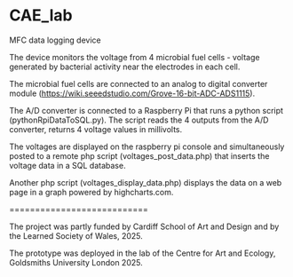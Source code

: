 # CAE_lab
MFC data logging device

The device monitors the voltage from 4 microbial fuel cells - voltage generated by bacterial activity near the electrodes in each cell.

The microbial fuel cells are connected to an analog to digital converter module (https://wiki.seeedstudio.com/Grove-16-bit-ADC-ADS1115). 

The A/D converter is connected to a Raspberry Pi that runs a python script (pythonRpiDataToSQL.py). The script reads the 4 outputs from the A/D converter, returns 4 voltage values in millivolts. 

The voltages are displayed on the raspberry pi console and simultaneously posted to a remote php script (voltages_post_data.php) that inserts the voltage data in a SQL database. 

Another php script (voltages_display_data.php) displays the data on a web page in a graph powered by highcharts.com.

===========================

The project was partly funded by Cardiff School of Art and Design and by the Learned Society of Wales, 2025. 

The prototype was deployed in the lab of the Centre for Art and Ecology, Goldsmiths University London 2025.



